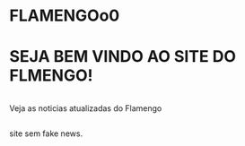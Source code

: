 # FLAMENGOo0



<!DOCTYPE html>
<html lang="pt-br">
<head>
  <meta charset="UTF-8">
  <style>
    body {
text-aling: left;
      display: flex;
      flex-direction: column;
      justify-content: flex-start;
      aling-items: center;
      h1 {
        margin-top: 20px;
          }
      p {
        max-width: 600px
        margin-botton: 20px;
        }
  </style>
</head>
<body>

  <h1>SEJA BEM VINDO AO SITE DO FLMENGO!</h1>
  
<p> Veja as noticias atualizadas do Flamengo

<p> site sem fake news.
</body>
</html>

